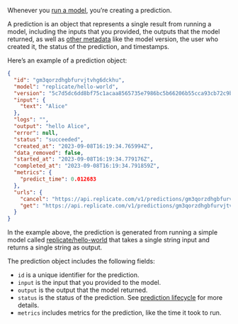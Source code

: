 Whenever you [run a model](/docs/topics/models/run-a-model), you’re creating a prediction.

A prediction is an object that represents a single result from running a model, including the inputs that you provided, the outputs that the model returned, as well as [other metadata](https://replicate.com/docs/reference/http#get-a-prediction) like the model version, the user who created it, the status of the prediction, and timestamps.

Here’s an example of a prediction object:

```json
{
  "id": "gm3qorzdhgbfurvjtvhg6dckhu",
  "model": "replicate/hello-world",
  "version": "5c7d5dc6dd8bf75c1acaa8565735e7986bc5b66206b55cca93cb72c9bf15ccaa",
  "input": {
    "text": "Alice"
  },
  "logs": "",
  "output": "hello Alice",
  "error": null,
  "status": "succeeded",
  "created_at": "2023-09-08T16:19:34.765994Z",
  "data_removed": false,
  "started_at": "2023-09-08T16:19:34.779176Z",
  "completed_at": "2023-09-08T16:19:34.791859Z",
  "metrics": {
    "predict_time": 0.012683
  },
  "urls": {
    "cancel": "https://api.replicate.com/v1/predictions/gm3qorzdhgbfurvjtvhg6dckhu/cancel",
    "get": "https://api.replicate.com/v1/predictions/gm3qorzdhgbfurvjtvhg6dckhu"
  }
}
```

In the example above, the prediction is generated from running a simple model called [replicate/hello-world](https://replicate.com/replicate/hello-world) that takes a single string input and returns a single string as output.

The prediction object includes the following fields:

*   `id` is a unique identifier for the prediction.
*   `input` is the input that you provided to the model.
*   `output` is the output that the model returned.
*   `status` is the status of the prediction. See [prediction lifecycle](/docs/topics/predictions/lifecycle) for more details.
*   `metrics` includes metrics for the prediction, like the time it took to run.